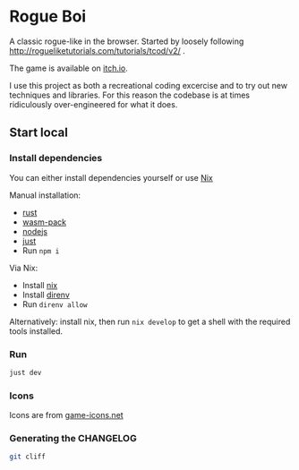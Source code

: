 # Rogue Boi

A classic rogue-like in the browser. Started by loosely following http://rogueliketutorials.com/tutorials/tcod/v2/ .

The game is available on [itch.io](https://snorrwe.itch.io/rogue-boi).

I use this project as both a recreational coding excercise and to try out new techniques and libraries.
For this reason the codebase is at times ridiculously over-engineered for what it does.

## Start local

### Install dependencies

You can either install dependencies yourself or use [Nix](https://nixos.org/manual/nix/stable/installation/installation.html)

Manual installation:

- [rust](https://www.rust-lang.org/tools/install)
- [wasm-pack](https://rustwasm.github.io/wasm-pack/installer/)
- [nodejs](https://nodejs.org/en/)
- [just](https://github.com/casey/just)
- Run `npm i`

Via Nix:

- Install [nix](https://nixos.org/download)
- Install [direnv](https://direnv.net/)
- Run `direnv allow`

Alternatively: install nix, then run `nix develop` to get a shell with the required tools installed.

### Run

```sh
just dev
```

### Icons

Icons are from [game-icons.net](https://game-icons.net/)

### Generating the CHANGELOG

```sh
git cliff
```
